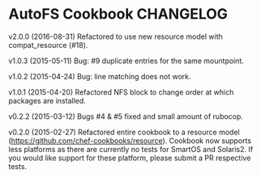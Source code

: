 AutoFS Cookbook CHANGELOG
========================
v2.0.0 (2016-08-31)
Refactored to use new resource model with compat_resource (#18).

v1.0.3 (2015-05-11)
Bug: #9 duplicate entries for the same mountpoint.

v1.0.2 (2015-04-24)
Bug: line matching does not work.

v1.0.1 (2015-04-20)
Refactored NFS block to change order at which packages are installed.

v0.2.2 (2015-03-12)
Bugs #4 & #5 fixed and small amount of rubocop.

v0.2.0 (2015-02-27)
Refactored entire cookbook to a resource model (https://github.com/chef-cookbooks/resource).
Cookbook now supports less platforms as there are currently no tests for SmartOS and Solaris2. If you would like support for these platform, please submit a PR respective tests.
